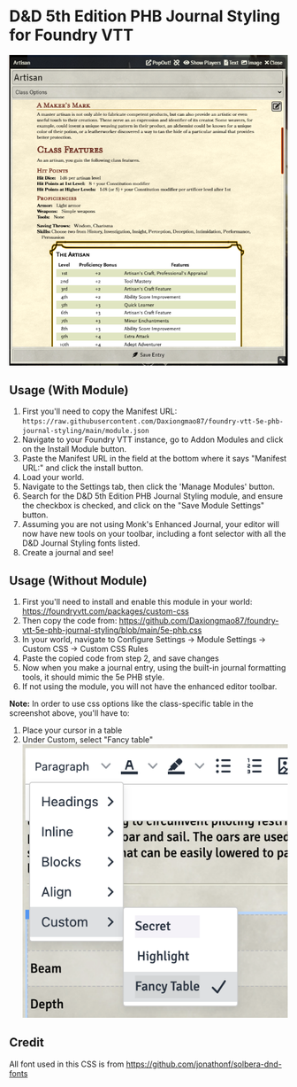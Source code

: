 # D&D 5th Edition PHB Journal Styling for Foundry VTT

![Example Image of this CSS](https://github.com/Daxiongmao87/foundry-vtt-5e-phb-journal-styling/blob/main/images/screenshot.png?raw=true)

## Usage (With Module)
1. First you'll need to copy the Manifest URL: `https://raw.githubusercontent.com/Daxiongmao87/foundry-vtt-5e-phb-journal-styling/main/module.json`
2. Navigate to your Foundry VTT instance, go to Addon Modules and click on the Install Module button.
3. Paste the Manifest URL in the field at the bottom where it says "Manifest URL:" and click the install button.
4. Load your world.
5. Navigate to the Settings tab, then click the 'Manage Modules' button.
6. Search for the D&D 5th Edition PHB Journal Styling module, and ensure the checkbox is checked, and click on the "Save Module Settings" button.
7. Assuming you are not using Monk's Enhanced Journal, your editor will now have new
   tools on your toolbar, including a font selector with all the D&D Journal Styling 
   fonts listed.
8. Create a journal and see!


## Usage (Without Module)
1. First you'll need to install and enable this module in your world: https://foundryvtt.com/packages/custom-css
2. Then copy the code from: https://github.com/Daxiongmao87/foundry-vtt-5e-phb-journal-styling/blob/main/5e-phb.css
3. In your world, navigate to Configure Settings -> Module Settings -> Custom CSS -> Custom CSS Rules
4. Paste the copied code from step 2, and save changes
5. Now when you make a journal entry, using the built-in journal formatting tools, it should mimic the 5e PHB style.
6. If not using the module, you will not have the enhanced editor toolbar.

**Note:** In order to use css options like the class-specific table in the screenshot above, you'll have to:
1.  Place your cursor in a table
2.  Under Custom, select "Fancy table"
    ![Source Screenshot](images/fancy-table.png)

## Credit
All font used in this CSS is from https://github.com/jonathonf/solbera-dnd-fonts
